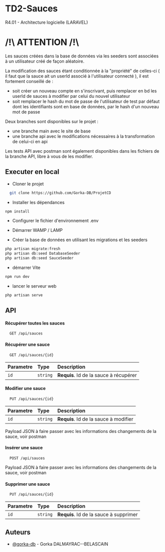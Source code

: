 
# TD2-Sauces

R4.01 - Architecture logicielle (LARAVEL)
# /!\ ATTENTION /!\
Les sauces créées dans la base de données via les seeders sont associées à un utilisateur créé de façon aléatoire.

La modification des sauces étant conditionnée à la "propriété" de celles-ci ( il faut que la sauce ait un userId associé à l'utilisateur connecté ), il est fortement conseillé de :
- soit créer un nouveau compte en s'inscrivant, puis remplacer en bd les userId de sauces à modifier par celui du nouvel utilisateur
- soit remplacer le hash du mot de passe de l'utilisateur de test par défaut dont les identifiants sont en base de données, par le hash d'un nouveau mot de passe

Deux branches sont disponibles sur le projet : 
- une branche main avec le site de base
- une branche api avec le modifications nécessaires à la transformation de celui-ci en api

Les tests API avec postman sont également disponibles dans les fichiers de la branche API, libre à vous de les modifier.

## Executer en local

- Cloner le projet

```bash
  git clone https://github.com/Gorka-DB/ProjetCD
```
- Installer les dépendances
```bash
npm install
```

- Configurer le fichier d'environnement .env

- Démarrer WAMP / LAMP


- Créer la base de données en utilisant les migrations et les seeders
```bash
php artisan migrate:fresh
php artisan db:seed DatabaseSeeder
php artisan db:seed SauceSeeder
```
- démarrer Vite
```bash
npm run dev
```
- lancer le serveur web
```bash
php artisan serve
```

## API

#### Récupérer toutes les sauces

```http
  GET /api/sauces
```


#### Récupérer une sauce

```http
  GET /api/sauces/{id}
```

| Parametre | Type     | Description                       |
| :-------- | :------- | :-------------------------------- |
| `id`      | `string` | **Requis**. Id de la sauce à récupérer |

#### Modifier une sauce

```http
  PUT /api/sauces/{id}
```

| Parametre | Type     | Description                       |
| :-------- | :------- | :-------------------------------- |
| `id`      | `string` | **Requis**. Id de la sauce à modifier |

Payload JSON à faire passer avec les informations des changements de la sauce, voir postman

#### Insérer une sauce

```http
  POST /api/sauces
```
Payload JSON à faire passer avec les informations des changements de la sauce, voir postman

#### Supprimer une sauce

```http
  PUT /api/sauces/{id}
```

| Parametre | Type     | Description                       |
| :-------- | :------- | :-------------------------------- |
| `id`      | `string` | **Requis**. Id de la sauce à supprimer |

## Auteurs
- [@gorka-db](https://github.com/Gorka-DB) - Gorka DALMAYRAC--BELASCAIN


